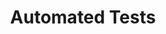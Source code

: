---
title: "Automated Tests"
description: "Both web and mobile apps, are fundamental part of the daily life of people. Therefore, the impact of an error in an app could produce anger and affect directly life and health of people. One way to mitigate this, is through the usage of sistematic test processes that take advantage of automation to reduce time and improve the understanding of possible errors. This course will present to the students the current methodologies to exploit automated test processes, and the available tools to execute web and mobile oriented tests. In this class student will both learn and use the state-of-the-art automated test approaches."

people:
  - marioLinares
  - camiloEscobar

term: 2019-10

layout: project
image: /img/teaching/banner.png
---